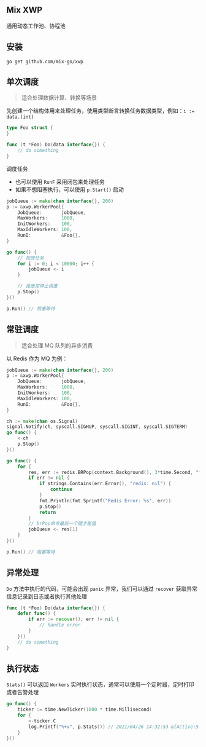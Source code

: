 ## Mix XWP

通用动态工作池、协程池

## 安装

```
go get github.com/mix-go/xwp
```

## 单次调度

> 适合处理数据计算、转换等场景

先创建一个结构体用来处理任务，使用类型断言转换任务数据类型，例如：`i := data.(int)` 

~~~go
type Foo struct {
}

func (t *Foo) Do(data interface{}) {
    // do something
}
~~~

调度任务

- 也可以使用 `RunF` 采用闭包来处理任务
- 如果不想阻塞执行，可以使用 `p.Start()` 启动

~~~go
jobQueue := make(chan interface{}, 200)
p := &xwp.WorkerPool{
    JobQueue:       jobQueue,
    MaxWorkers:     1000,
    InitWorkers:    100,
    MaxIdleWorkers: 100,
    RunI:           &Foo{},
}

go func() {
    // 投放任务
    for i := 0; i < 10000; i++ {
        jobQueue <- i
    }

    // 投放完停止调度
    p.Stop()
}()

p.Run() // 阻塞等待
~~~

## 常驻调度

> 适合处理 MQ 队列的异步消费

以 Redis 作为 MQ 为例：

~~~go
jobQueue := make(chan interface{}, 200)
p := &xwp.WorkerPool{
    JobQueue:       jobQueue,
    MaxWorkers:     1000,
    InitWorkers:    100,
    MaxIdleWorkers: 100,
    RunI:           &Foo{},
}

ch := make(chan os.Signal)
signal.Notify(ch, syscall.SIGHUP, syscall.SIGINT, syscall.SIGTERM)
go func() {
    <-ch
    p.Stop()
}()

go func() {
    for {
        res, err := redis.BRPop(context.Background(), 3*time.Second, "foo").Result()
        if err != nil {
            if strings.Contains(err.Error(), "redis: nil") {
                continue
            }
            fmt.Println(fmt.Sprintf("Redis Error: %s", err))
            p.Stop()
            return
        }
        // brPop命令最后一个键才是值
        jobQueue <- res[1]
    }
}()

p.Run() // 阻塞等待
~~~

## 异常处理

`Do` 方法中执行的代码，可能会出现 `panic` 异常，我们可以通过 `recover` 获取异常信息记录到日志或者执行其他处理

~~~go
func (t *Foo) Do(data interface{}) {
    defer func() {
        if err := recover(); err != nil {
            // handle error
        }
    }()
    // do something
}
~~~

## 执行状态

`Stats()` 可以返回 `Workers` 实时执行状态，通常可以使用一个定时器，定时打印或者告警处理

```go
go func() {
    ticker := time.NewTicker(1000 * time.Millisecond)
    for {
        <-ticker.C
        log.Printf("%+v", p.Stats()) // 2021/04/26 14:32:53 &{Active:5 Idle:95 Total:100}
    }
}()
```
